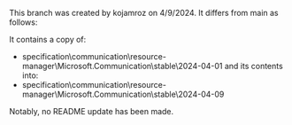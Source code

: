 This branch was created by kojamroz on 4/9/2024.
It differs from main as follows:

It contains a copy of:
- specification\communication\resource-manager\Microsoft.Communication\stable\2024-04-01
and its contents into:
- specification\communication\resource-manager\Microsoft.Communication\stable\2024-04-09

Notably, no README update has been made.
